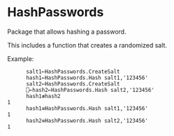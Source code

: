 # HashPasswords

Package that allows hashing a password.

This includes a function that creates a randomized salt.

Example:

 ```
       salt1←HashPasswords.CreateSalt 
       hash1←HashPasswords.Hash salt1,'123456'
       salt2←HashPasswords.CreateSalt
       ⎕←hash2←HashPasswords.Hash salt2,'123456'
       hash1≢hash2
 1
       hash1≡HashPasswords.Hash salt1,'123456'
 1
       hash2≡HashPasswords.Hash salt2,'123456'
 1
 ```